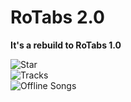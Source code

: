 # RoTabs 2.0

**It's a rebuild to RoTabs 1.0**

![Star](https://github.com/cristysandu/TabulaturiRo/blob/master/Images/First%20row.jpg)  
![Tracks](https://github.com/cristysandu/TabulaturiRo/blob/master/Images/Second%20Row.jpg)  
![Offline Songs](https://github.com/cristysandu/TabulaturiRo/blob/master/Images/Theard%20row.jpg)
